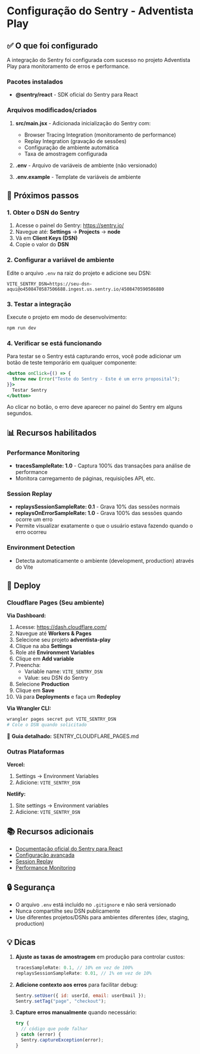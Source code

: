 # Configuração do Sentry - Adventista Play

## ✅ O que foi configurado

A integração do Sentry foi configurada com sucesso no projeto Adventista Play para monitoramento de erros e performance.

### Pacotes instalados

- **@sentry/react** - SDK oficial do Sentry para React

### Arquivos modificados/criados

1. **src/main.jsx** - Adicionada inicialização do Sentry com:
   - Browser Tracing Integration (monitoramento de performance)
   - Replay Integration (gravação de sessões)
   - Configuração de ambiente automática
   - Taxa de amostragem configurada

2. **.env** - Arquivo de variáveis de ambiente (não versionado)
3. **.env.example** - Template de variáveis de ambiente

## 🔧 Próximos passos

### 1. Obter o DSN do Sentry

1. Acesse o painel do Sentry: https://sentry.io/
2. Navegue até: **Settings** → **Projects** → **node**
3. Vá em **Client Keys (DSN)**
4. Copie o valor do **DSN**

### 2. Configurar a variável de ambiente

Edite o arquivo `.env` na raiz do projeto e adicione seu DSN:

```env
VITE_SENTRY_DSN=https://seu-dsn-aqui@o4508470587506688.ingest.us.sentry.io/4508470590586880
```

### 3. Testar a integração

Execute o projeto em modo de desenvolvimento:

```bash
npm run dev
```

### 4. Verificar se está funcionando

Para testar se o Sentry está capturando erros, você pode adicionar um botão de teste temporário em qualquer componente:

```jsx
<button onClick={() => {
  throw new Error("Teste do Sentry - Este é um erro proposital");
}}>
  Testar Sentry
</button>
```

Ao clicar no botão, o erro deve aparecer no painel do Sentry em alguns segundos.

## 📊 Recursos habilitados

### Performance Monitoring
- **tracesSampleRate: 1.0** - Captura 100% das transações para análise de performance
- Monitora carregamento de páginas, requisições API, etc.

### Session Replay
- **replaysSessionSampleRate: 0.1** - Grava 10% das sessões normais
- **replaysOnErrorSampleRate: 1.0** - Grava 100% das sessões quando ocorre um erro
- Permite visualizar exatamente o que o usuário estava fazendo quando o erro ocorreu

### Environment Detection
- Detecta automaticamente o ambiente (development, production) através do Vite

## 🚀 Deploy

### Cloudflare Pages (Seu ambiente)

**Via Dashboard:**
1. Acesse: https://dash.cloudflare.com/
2. Navegue até **Workers & Pages**
3. Selecione seu projeto **adventista-play**
4. Clique na aba **Settings**
5. Role até **Environment Variables**
6. Clique em **Add variable**
7. Preencha:
   - Variable name: `VITE_SENTRY_DSN`
   - Value: seu DSN do Sentry
8. Selecione **Production**
9. Clique em **Save**
10. Vá para **Deployments** e faça um **Redeploy**

**Via Wrangler CLI:**
```bash
wrangler pages secret put VITE_SENTRY_DSN
# Cole o DSN quando solicitado
```

📖 **Guia detalhado:** SENTRY_CLOUDFLARE_PAGES.md

### Outras Plataformas

**Vercel:**
1. Settings → Environment Variables
2. Adicione: `VITE_SENTRY_DSN`

**Netlify:**
1. Site settings → Environment variables
2. Adicione: `VITE_SENTRY_DSN`

## 📚 Recursos adicionais

- [Documentação oficial do Sentry para React](https://docs.sentry.io/platforms/javascript/guides/react/)
- [Configuração avançada](https://docs.sentry.io/platforms/javascript/configuration/options/)
- [Session Replay](https://docs.sentry.io/platforms/javascript/session-replay/)
- [Performance Monitoring](https://docs.sentry.io/platforms/javascript/performance/)

## 🔒 Segurança

- O arquivo `.env` está incluído no `.gitignore` e não será versionado
- Nunca compartilhe seu DSN publicamente
- Use diferentes projetos/DSNs para ambientes diferentes (dev, staging, production)

## 💡 Dicas

1. **Ajuste as taxas de amostragem** em produção para controlar custos:
   ```javascript
   tracesSampleRate: 0.1, // 10% em vez de 100%
   replaysSessionSampleRate: 0.01, // 1% em vez de 10%
   ```

2. **Adicione contexto aos erros** para facilitar debug:
   ```javascript
   Sentry.setUser({ id: userId, email: userEmail });
   Sentry.setTag("page", "checkout");
   ```

3. **Capture erros manualmente** quando necessário:
   ```javascript
   try {
     // código que pode falhar
   } catch (error) {
     Sentry.captureException(error);
   }
   ```

